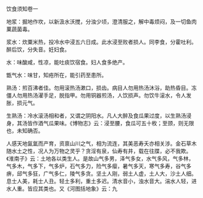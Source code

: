 饮食须知卷一

地浆：掘地作坎，以新汲水沃搅，分浊少顷，澄清服之，解中毒烦闷，及一切鱼肉菓蔬菌毒。

浆水：炊粟米热，投冷水中浸五六日成。此水浸至败者损人。同李食，分霍吐利。醉后饮，分失音。妊妇食。

水：味酸咸，性凉，能吐痰饮宿食。妇人食多绝产。

甑气水：味甘，知疮所在，能引药至患所。

熟汤：煎百沸者佳。勿用滚热汤漱口，损齿。病目人勿用热汤沐浴，助热昏目。冻僵人勿用热汤濯手足，脱指甲。勿用铜器煎汤，人饮损声。勿饮牛滚水，令人发胀，损元气。

生熟汤：冷水滚汤相和者，又谓之阴阳水。凡人大醉及食瓜果过度，以生熟汤浸身，其汤皆作酒气瓜果味。《博物志》云：浸至腰，食瓜可五十枚；至颈，则无限也，未知确否。

人感天地氤氲而产育，资禀山川之气，相为流连，其美恶寿夭亦相关涉。金石草木随水土之性，况人为万物之灵乎？贪淫有泉，仙寿有井，载在往牒，必不我欺。《淮南子》云：土地各以类生人。是故山气多男，泽气多女，水气多风，气多林，气多木，气多下，气多炉，石气多力，险气多瘿，暑气多天，寒气多寿，谷气多痹，邱气多狂，广气多仁，陵气多贪。坚土人刚，弱土人虚，土人大，沙土人细。息士人美，耗士人丑。轻土多利，重土多迟。清水音小，浊水音大。湍水人轻，进水人重。皆应其类也。又《河图括地象》云：九
